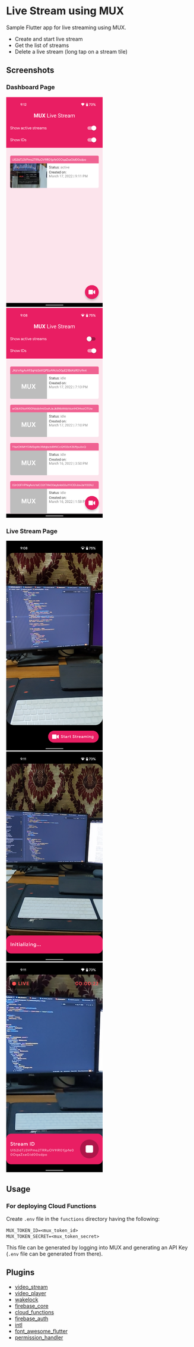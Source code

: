 # Live Stream using MUX

Sample Flutter app for live streaming using MUX.

* Create and start live stream
* Get the list of streams
* Delete a live stream (long tap on a stream tile)

## Screenshots

### Dashboard Page

<p align="left">
  <img src="screenshots/stream_active.png" width="260" title="streams active">
  <img src="screenshots/idle_streams_id.png" width="260" alt="idle streams">
</p>

### Live Stream Page

<p align="left">
  <img src="screenshots/stream_page.png" width="260" title="stream initializing">
  <img src="screenshots/stream_initializing.png" width="260" title="stream initializing">
  <img src="screenshots/streaming.png" width="260" alt="streaming">
</p>

## Usage

### For deploying Cloud Functions

Create `.env` file in the `functions` directory having the following:

```env
MUX_TOKEN_ID=<mux_token_id>
MUX_TOKEN_SECRET=<mux_token_secret>
```

This file can be generated by logging into MUX and generating an API Key (`.env` file can be generated from there).

## Plugins

* [video_stream](https://pub.dev/packages/video_stream)
* [video_player](https://pub.dev/packages/video_player)
* [wakelock](https://pub.dev/packages/wakelock)
* [firebase_core](https://pub.dev/packages/firebase_core)
* [cloud_functions](https://pub.dev/packages/cloud_functions)
* [firebase_auth](https://pub.dev/packages/firebase_auth)
* [intl](https://pub.dev/packages/intl)
* [font_awesome_flutter](https://pub.dev/packages/font_awesome_flutter)
* [permission_handler](https://pub.dev/packages/permission_handler)
